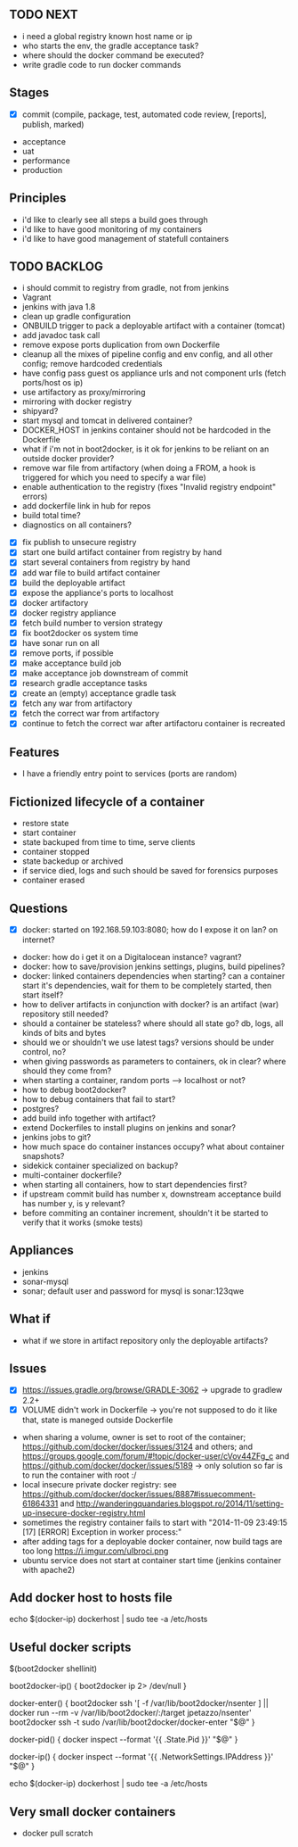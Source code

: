 TODO NEXT
-----------
- i need a global registry known host name or ip
- who starts the env, the gradle acceptance task?
- where should the docker command be executed?
- write gradle code to run docker commands

Stages
---------
- [x] commit (compile, package, test, automated code review, [reports], publish, marked)
- acceptance
- uat
- performance
- production

Principles
------------
- i'd like to clearly see all steps a build goes through
- i'd like to have good monitoring of my containers
- i'd like to have good management of statefull containers

TODO BACKLOG
----------------
- i should commit to registry from gradle, not from jenkins
- Vagrant
- jenkins with java 1.8
- clean up gradle configuration
- ONBUILD trigger to pack a deployable artifact with a container (tomcat)
- add javadoc task call
- remove expose ports duplication from own Dockerfile
- cleanup all the mixes of pipeline config and env config, and all other config; remove hardcoded credentials
- have config pass guest os appliance urls and not component urls (fetch ports/host os ip)
- use artifactory as proxy/mirroring
- mirroring with docker registry
- shipyard?
- start mysql and tomcat in delivered container?
- DOCKER_HOST in jenkins container should not be hardcoded in the Dockerfile
- what if i'm not in boot2docker, is it ok for jenkins to be reliant on an outside docker provider?
- remove war file from artifactory (when doing a FROM, a hook is triggered for which you need to specify a war file)
- enable authentication to the registry (fixes "Invalid registry endpoint" errors)
- add dockerfile link in hub for repos
- build total time?
- diagnostics on all containers?
- [x] fix publish to unsecure registry
- [x] start one build artifact container from registry by hand
- [x] start several containers from registry by hand
- [x] add war file to build artifact container
- [x] build the deployable artifact
- [x] expose the appliance's ports to localhost
- [x] docker artifactory
- [x] docker registry appliance
- [x] fetch build number to version strategy
- [x] fix boot2docker os system time
- [x] have sonar run on all
- [x] remove ports, if possible
- [x] make acceptance build job
- [x] make acceptance job downstream of commit
- [x] research gradle acceptance tasks
- [x] create an (empty) acceptance gradle task
- [x] fetch any war from artifactory
- [x] fetch the correct war from artifactory
- [x] continue to fetch the correct war after artifactoru container is recreated

Features
------------
- I have a friendly entry point to services (ports are random)

Fictionized lifecycle of a container
--------------------------------------
- restore state
- start container
- state backuped from time to time, serve clients
- container stopped
- state backedup or archived
- if service died, logs and such should be saved for forensics purposes
- container erased

Questions
-----------
- [x] docker: started on 192.168.59.103:8080; how do I expose it on lan? on internet?
- docker: how do i get it on a Digitalocean instance? vagrant?
- docker: how to save/provision jenkins settings, plugins, build pipelines?
- docker: linked containers dependencies when starting? can a container start it's dependencies, wait for them to be completely started, then start itself?
- how to deliver artifacts in conjunction with docker? is an artifact (war) repository still needed?
- should a container be stateless? where should all state go? db, logs, all kinds of bits and bytes
- should we or shouldn't we use latest tags? versions should be under control, no?
- when giving passwords as parameters to containers, ok in clear? where should they come from?
- when starting a container, random ports --> localhost or not?
- how to debug boot2docker? 
- how to debug containers that fail to start?
- postgres?
- add build info together with artifact?
- extend Dockerfiles to install plugins on jenkins and sonar?
- jenkins jobs to git?
- how much space do container instances occupy? what about container snapshots?
- sidekick container specialized on backup?
- multi-container dockerfile?
- when starting all containers, how to start dependencies first?
- if upstream commit build has number x, downstream acceptance build has number y, is y relevant?
- before commiting an container increment, shouldn't it be started to verify that it works (smoke tests)

Appliances
--------------------------
- jenkins
- sonar-mysql
- sonar; default user and password for mysql is sonar:123qwe

What if
---------
- what if we store in artifact repository only the deployable artifacts?

Issues
-------------
- [x] https://issues.gradle.org/browse/GRADLE-3062 -> upgrade to gradlew 2.2+
- [x] VOLUME didn't work in Dockerfile -> you're not supposed to do it like that, state is maneged outside Dockerfile
- when sharing a volume, owner is set to root of the container; https://github.com/docker/docker/issues/3124 and others;
  and https://groups.google.com/forum/#!topic/docker-user/cVov44ZFg_c and https://github.com/docker/docker/issues/5189
  -> only solution so far is to run the container with root :/
- local insecure private docker registry: see https://github.com/docker/docker/issues/8887#issuecomment-61864331 and
  http://wanderingquandaries.blogspot.ro/2014/11/setting-up-insecure-docker-registry.html
- sometimes the registry container fails to start with "2014-11-09 23:49:15 [17] [ERROR] Exception in worker process:"
- after adding tags for a deployable docker container, now build tags are too long https://i.imgur.com/uIbroci.png
- ubuntu service does not start at container start time (jenkins container with apache2)

Add docker host to hosts file
------------------------------
echo $(docker-ip) dockerhost | sudo tee -a /etc/hosts

Useful docker scripts
-------------------------------------------------
$(boot2docker shellinit)

boot2docker-ip() {
  boot2docker ip 2> /dev/null
}

docker-enter() {
  boot2docker ssh '[ -f /var/lib/boot2docker/nsenter ] || docker run --rm -v /var/lib/boot2docker/:/target jpetazzo/nsenter'
  boot2docker ssh -t sudo /var/lib/boot2docker/docker-enter "$@"
}

docker-pid() {
  docker inspect --format '{{ .State.Pid }}' "$@"
}

docker-ip() {
  docker inspect --format '{{ .NetworkSettings.IPAddress }}' "$@"
}

echo $(docker-ip) dockerhost | sudo tee -a /etc/hosts

Very small docker containers
--------------------------------
- docker pull scratch
